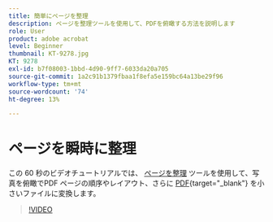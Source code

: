 ```yaml
---
title: 簡単にページを整理
description: ページを整理ツールを使用して、PDFを俯瞰する方法を説明します
role: User
product: adobe acrobat
level: Beginner
thumbnail: KT-9278.jpg
KT: 9278
exl-id: b7f08003-1bbd-4d90-9ff7-6033da20a705
source-git-commit: 1a2c91b1379fbaa1f8efa5e159bc64a13be29f96
workflow-type: tm+mt
source-wordcount: '74'
ht-degree: 13%

---
```


# ページを瞬時に整理

この 60 秒のビデオチュートリアルでは、 [ページを整理](https://www.adobe.com/jp/acrobat/online/rearrange-pdf.html) ツールを使用して、写真を俯瞰でPDF ページの順序やレイアウト、さらに [PDF](https://www.adobe.com/jp/acrobat/online/split-pdf.html){target=&quot;_blank&quot;} を小さいファイルに変換します。

>[!VIDEO](https://video.tv.adobe.com/v/338278?hidetitle=true)
